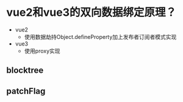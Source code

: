 # vue2和vue3的双向数据绑定原理？
+ vue2
  + 使用数据劫持Object.defineProperty加上发布者订阅者模式实现
+ vue3
  + 使用proxy实现

## blocktree

## patchFlag

## 